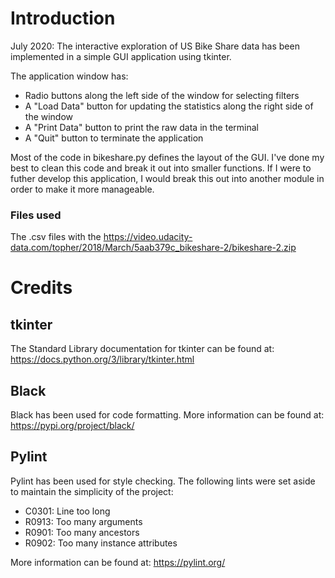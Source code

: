 # Introduction
July 2020: The interactive exploration of US Bike Share data has been implemented in a simple GUI application using tkinter.

The application window has:
- Radio buttons along the left side of the window for selecting filters
- A "Load Data" button for updating the statistics along the right side of the window
- A "Print Data" button to print the raw data in the terminal
- A "Quit" button to terminate the application

Most of the code in bikeshare.py defines the layout of the GUI. I've done my best to clean this code and break it out into smaller functions. If I were to futher develop this application, I would break this out into another module in order to make it more manageable.

### Files used
The .csv files with the 
https://video.udacity-data.com/topher/2018/March/5aab379c_bikeshare-2/bikeshare-2.zip

# Credits

## tkinter

The Standard Library documentation for tkinter can be found at:
https://docs.python.org/3/library/tkinter.html

## Black

Black has been used for code formatting. More information can be found at:
https://pypi.org/project/black/

## Pylint

Pylint has been used for style checking. The following lints were set aside to maintain the simplicity of the project:
- C0301: Line too long
- R0913: Too many arguments
- R0901: Too many ancestors
- R0902: Too many instance attributes

More information can be found at:
https://pylint.org/
